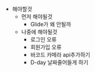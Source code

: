 - 해야할것
  - 먼저 해야될것
    - Glide가 왜 안될까
  - 나중에 해야될것
    - 로그인 오류
    - 회원가입 오류
    - 바코드 카메라 api추가하기
    - D-day 날짜줄어들게 하기
